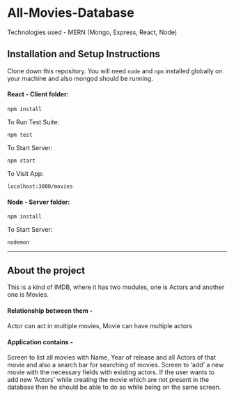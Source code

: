 # All-Movies-Database
Technologies used - MERN (Mongo, Express, React, Node)



## Installation and Setup Instructions

Clone down this repository. You will need `node` and `npm` installed globally on your machine and also mongod should be running.  

#### React - Client folder:

`npm install`  

To Run Test Suite:  

`npm test`  

To Start Server:

`npm start`   

To Visit App:

`localhost:3000/movies`  


#### Node - Server folder:

`npm install`  

To Start Server:

`nodemon` 

**********************************************************************************************************************

## About the project
This is a kind of IMDB, where it has two modules, one is Actors and another one is Movies.

#### Relationship between them -
Actor can act in multiple movies, 
Movie can have multiple actors

#### Application contains -
Screen to list all movies with Name, Year of release and all Actors of that movie and also a search bar for searching of movies.
Screen to ‘add’ a new movie with the necessary fields with existing actors. If the user wants to add
new ‘Actors’ while creating the movie which are not present in the database then he should be able to
do so while being on the same screen.
